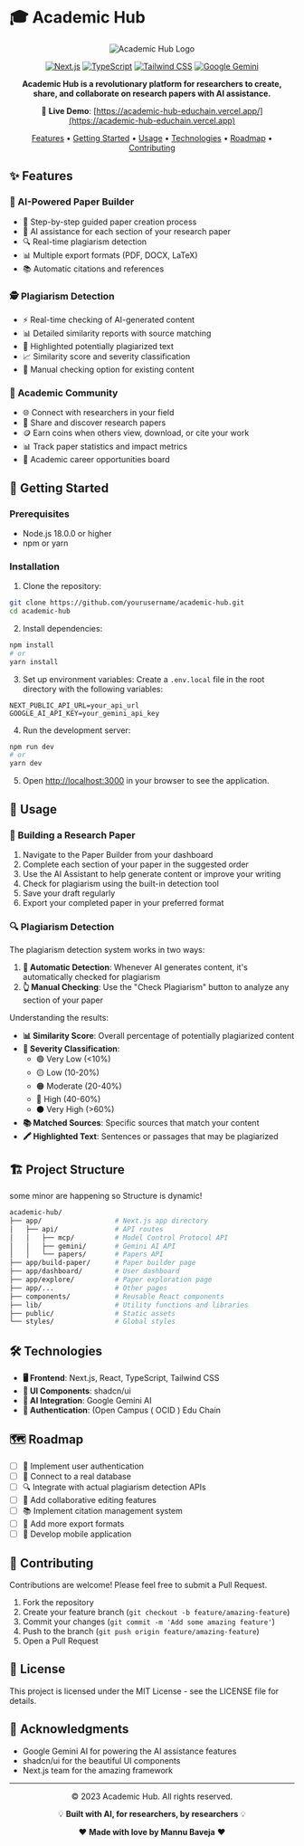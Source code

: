# 🎓 Academic Hub

<div align="center">

![Academic Hub Logo](https://via.placeholder.com/800x200?text=Academic+Hub)

[![Next.js](https://img.shields.io/badge/Next.js-13.0+-000000?style=for-the-badge&logo=next.js&logoColor=white)](https://nextjs.org/)
[![TypeScript](https://img.shields.io/badge/TypeScript-4.9+-3178C6?style=for-the-badge&logo=typescript&logoColor=white)](https://www.typescriptlang.org/)
[![Tailwind CSS](https://img.shields.io/badge/Tailwind-3.0+-38B2AC?style=for-the-badge&logo=tailwind-css&logoColor=white)](https://tailwindcss.com/)
[![Google Gemini](https://img.shields.io/badge/Gemini_AI-FF5F1F?style=for-the-badge&logo=google&logoColor=white)](https://ai.google.dev/)

**Academic Hub is a revolutionary platform for researchers to create, share, and collaborate on research papers with AI assistance.**

🔗 **Live Demo**: [https://academic-hub-educhain.vercel.app/](https://academic-hub-educhain.vercel.app)

[Features](#-features) • 
[Getting Started](#-getting-started) • 
[Usage](#-usage) • 
[Technologies](#-technologies) • 
[Roadmap](#-roadmap) • 
[Contributing](#-contributing)

</div>

## ✨ Features

### 🤖 AI-Powered Paper Builder
- 📝 Step-by-step guided paper creation process
- 🧠 AI assistance for each section of your research paper
- 🔍 Real-time plagiarism detection
- 📊 Multiple export formats (PDF, DOCX, LaTeX)
- 📚 Automatic citations and references

### 🕵️ Plagiarism Detection
- ⚡ Real-time checking of AI-generated content
- 📊 Detailed similarity reports with source matching
- 🔎 Highlighted potentially plagiarized text
- 📈 Similarity score and severity classification
- 🔄 Manual checking option for existing content

### 👥 Academic Community
- 🌐 Connect with researchers in your field
- 📄 Share and discover research papers
- 🪙 Earn coins when others view, download, or cite your work
- 📊 Track paper statistics and impact metrics
- 💼 Academic career opportunities board

## 🚀 Getting Started

### Prerequisites
- Node.js 18.0.0 or higher
- npm or yarn

### Installation

1. Clone the repository:
```bash
git clone https://github.com/yourusername/academic-hub.git
cd academic-hub
```

2. Install dependencies:
```bash
npm install
# or
yarn install
```

3. Set up environment variables:
Create a `.env.local` file in the root directory with the following variables:
```
NEXT_PUBLIC_API_URL=your_api_url
GOOGLE_AI_API_KEY=your_gemini_api_key
```

4. Run the development server:
```bash
npm run dev
# or
yarn dev
```

5. Open [http://localhost:3000](http://localhost:3000) in your browser to see the application.

## 📖 Usage

### 📝 Building a Research Paper

1. Navigate to the Paper Builder from your dashboard
2. Complete each section of your paper in the suggested order
3. Use the AI Assistant to help generate content or improve your writing
4. Check for plagiarism using the built-in detection tool
5. Save your draft regularly
6. Export your completed paper in your preferred format

### 🔍 Plagiarism Detection

The plagiarism detection system works in two ways:

1. **🤖 Automatic Detection**: Whenever AI generates content, it's automatically checked for plagiarism
2. **👆 Manual Checking**: Use the "Check Plagiarism" button to analyze any section of your paper

Understanding the results:
- **📊 Similarity Score**: Overall percentage of potentially plagiarized content
- **🚦 Severity Classification**: 
  - 🟢 Very Low (<10%)
  - 🟡 Low (10-20%)
  - 🟠 Moderate (20-40%)
  - 🔴 High (40-60%)
  - ⚫ Very High (>60%)
- **📚 Matched Sources**: Specific sources that match your content
- **🖍️ Highlighted Text**: Sentences or passages that may be plagiarized

## 🏗️ Project Structure

some minor are happening so Structure is dynamic!
```bash
academic-hub/
├── app/                  # Next.js app directory
│   ├── api/              # API routes
│   │   ├── mcp/          # Model Control Protocol API
│   │   ├── gemini/       # Gemini AI API
│   │   └── papers/       # Papers API
├── app/build-paper/      # Paper builder page
├── app/dashboard/        # User dashboard
├── app/explore/          # Paper exploration page
├── app/...               # Other pages
├── components/           # Reusable React components
├── lib/                  # Utility functions and libraries
├── public/               # Static assets
└── styles/               # Global styles
```

## 🛠️ Technologies

- **🖥️ Frontend**: Next.js, React, TypeScript, Tailwind CSS
- **🧩 UI Components**: shadcn/ui
- **🤖 AI Integration**: Google Gemini AI
- **🔐 Authentication**: (Open Campus ( OCID ) Edu Chain
  
## 🗺️ Roadmap

- [ ] 🔐 Implement user authentication
- [ ] 💾 Connect to a real database
- [ ] 🔍 Integrate with actual plagiarism detection APIs
- [ ] 👥 Add collaborative editing features
- [ ] 📚 Implement citation management system
- [ ] 📁 Add more export formats
- [ ] 📱 Develop mobile application

## 👥 Contributing

Contributions are welcome! Please feel free to submit a Pull Request.

1. Fork the repository
2. Create your feature branch (`git checkout -b feature/amazing-feature`)
3. Commit your changes (`git commit -m 'Add some amazing feature'`)
4. Push to the branch (`git push origin feature/amazing-feature`)
5. Open a Pull Request

## 📄 License

This project is licensed under the MIT License - see the LICENSE file for details.

## 🙏 Acknowledgments

- Google Gemini AI for powering the AI assistance features
- shadcn/ui for the beautiful UI components
- Next.js team for the amazing framework

---

<div align="center">
  
© 2023 Academic Hub. All rights reserved.

💡 **Built with AI, for researchers, by researchers** 💡

❤️ **Made with love by Mannu Baveja** ❤️

</div>

